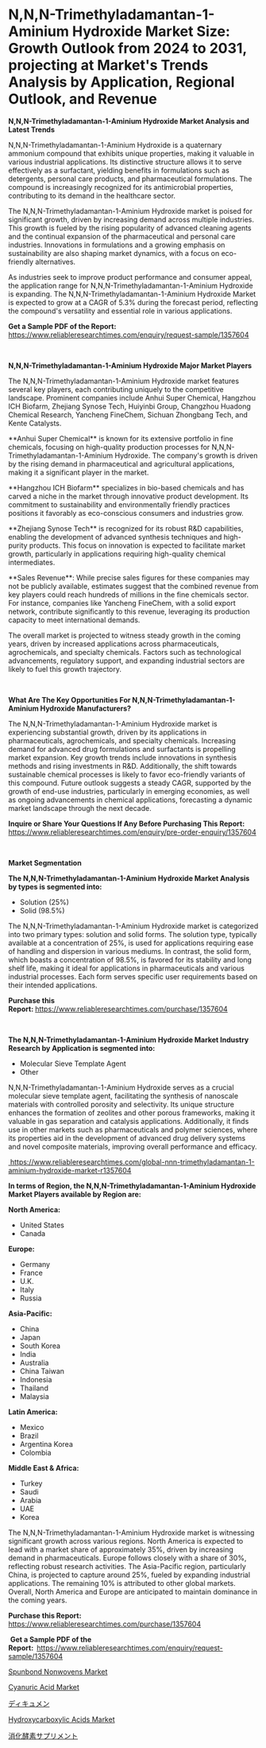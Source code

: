 <p><h1>N,N,N-Trimethyladamantan-1-Aminium Hydroxide Market Size: Growth Outlook from 2024 to 2031, projecting at Market's Trends Analysis by Application, Regional Outlook, and Revenue</h1></p><p><strong>N,N,N-Trimethyladamantan-1-Aminium Hydroxide Market Analysis and Latest Trends</strong></p>
<p><p>N,N,N-Trimethyladamantan-1-Aminium Hydroxide is a quaternary ammonium compound that exhibits unique properties, making it valuable in various industrial applications. Its distinctive structure allows it to serve effectively as a surfactant, yielding benefits in formulations such as detergents, personal care products, and pharmaceutical formulations. The compound is increasingly recognized for its antimicrobial properties, contributing to its demand in the healthcare sector.</p><p>The N,N,N-Trimethyladamantan-1-Aminium Hydroxide market is poised for significant growth, driven by increasing demand across multiple industries. This growth is fueled by the rising popularity of advanced cleaning agents and the continual expansion of the pharmaceutical and personal care industries. Innovations in formulations and a growing emphasis on sustainability are also shaping market dynamics, with a focus on eco-friendly alternatives.</p><p>As industries seek to improve product performance and consumer appeal, the application range for N,N,N-Trimethyladamantan-1-Aminium Hydroxide is expanding. The N,N,N-Trimethyladamantan-1-Aminium Hydroxide Market is expected to grow at a CAGR of 5.3% during the forecast period, reflecting the compound's versatility and essential role in various applications.</p></p>
<p><strong>Get a Sample PDF of the Report:&nbsp;</strong> <a href="https://www.reliableresearchtimes.com/enquiry/request-sample/1357604">https://www.reliableresearchtimes.com/enquiry/request-sample/1357604</a></p>
<p>&nbsp;</p>
<p><strong>N,N,N-Trimethyladamantan-1-Aminium Hydroxide Major Market Players</strong></p>
<p><p>The N,N,N-Trimethyladamantan-1-Aminium Hydroxide market features several key players, each contributing uniquely to the competitive landscape. Prominent companies include Anhui Super Chemical, Hangzhou ICH Biofarm, Zhejiang Synose Tech, Huiyinbi Group, Changzhou Huadong Chemical Research, Yancheng FineChem, Sichuan Zhongbang Tech, and Kente Catalysts.</p><p>**Anhui Super Chemical** is known for its extensive portfolio in fine chemicals, focusing on high-quality production processes for N,N,N-Trimethyladamantan-1-Aminium Hydroxide. The company's growth is driven by the rising demand in pharmaceutical and agricultural applications, making it a significant player in the market.</p><p>**Hangzhou ICH Biofarm** specializes in bio-based chemicals and has carved a niche in the market through innovative product development. Its commitment to sustainability and environmentally friendly practices positions it favorably as eco-conscious consumers and industries grow.</p><p>**Zhejiang Synose Tech** is recognized for its robust R&D capabilities, enabling the development of advanced synthesis techniques and high-purity products. This focus on innovation is expected to facilitate market growth, particularly in applications requiring high-quality chemical intermediates.</p><p>**Sales Revenue**: While precise sales figures for these companies may not be publicly available, estimates suggest that the combined revenue from key players could reach hundreds of millions in the fine chemicals sector. For instance, companies like Yancheng FineChem, with a solid export network, contribute significantly to this revenue, leveraging its production capacity to meet international demands.</p><p>The overall market is projected to witness steady growth in the coming years, driven by increased applications across pharmaceuticals, agrochemicals, and specialty chemicals. Factors such as technological advancements, regulatory support, and expanding industrial sectors are likely to fuel this growth trajectory.</p></p>
<p>&nbsp;</p>
<p><strong>What Are The Key Opportunities For N,N,N-Trimethyladamantan-1-Aminium Hydroxide Manufacturers?</strong></p>
<p><p>The N,N,N-Trimethyladamantan-1-Aminium Hydroxide market is experiencing substantial growth, driven by its applications in pharmaceuticals, agrochemicals, and specialty chemicals. Increasing demand for advanced drug formulations and surfactants is propelling market expansion. Key growth trends include innovations in synthesis methods and rising investments in R&D. Additionally, the shift towards sustainable chemical processes is likely to favor eco-friendly variants of this compound. Future outlook suggests a steady CAGR, supported by the growth of end-use industries, particularly in emerging economies, as well as ongoing advancements in chemical applications, forecasting a dynamic market landscape through the next decade.</p></p>
<p><strong>Inquire or Share Your Questions If Any Before Purchasing This Report:</strong> <a href="https://www.reliableresearchtimes.com/enquiry/pre-order-enquiry/1357604">https://www.reliableresearchtimes.com/enquiry/pre-order-enquiry/1357604</a></p>
<p>&nbsp;</p>
<p><strong>Market Segmentation</strong></p>
<p><strong>The N,N,N-Trimethyladamantan-1-Aminium Hydroxide Market Analysis by types is segmented into:</strong></p>
<p><ul><li>Solution (25%)</li><li>Solid (98.5%)</li></ul></p>
<p><p>The N,N,N-Trimethyladamantan-1-Aminium Hydroxide market is categorized into two primary types: solution and solid forms. The solution type, typically available at a concentration of 25%, is used for applications requiring ease of handling and dispersion in various mediums. In contrast, the solid form, which boasts a concentration of 98.5%, is favored for its stability and long shelf life, making it ideal for applications in pharmaceuticals and various industrial processes. Each form serves specific user requirements based on their intended applications.</p></p>
<p><strong>Purchase this Report:&nbsp;</strong><a href="https://www.reliableresearchtimes.com/purchase/1357604">https://www.reliableresearchtimes.com/purchase/1357604</a></p>
<p>&nbsp;</p>
<p><strong>The N,N,N-Trimethyladamantan-1-Aminium Hydroxide Market Industry Research by Application is segmented into:</strong></p>
<p><ul><li>Molecular Sieve Template Agent</li><li>Other</li></ul></p>
<p><p>N,N,N-Trimethyladamantan-1-Aminium Hydroxide serves as a crucial molecular sieve template agent, facilitating the synthesis of nanoscale materials with controlled porosity and selectivity. Its unique structure enhances the formation of zeolites and other porous frameworks, making it valuable in gas separation and catalysis applications. Additionally, it finds use in other markets such as pharmaceuticals and polymer sciences, where its properties aid in the development of advanced drug delivery systems and novel composite materials, improving overall performance and efficacy.</p></p>
<p><a href="https://www.reliableresearchtimes.com/global-nnn-trimethyladamantan-1-aminium-hydroxide-market-r1357604">&nbsp;https://www.reliableresearchtimes.com/global-nnn-trimethyladamantan-1-aminium-hydroxide-market-r1357604</a></p>
<p><strong>In terms of Region, the N,N,N-Trimethyladamantan-1-Aminium Hydroxide Market Players available by Region are:</strong></p>
<p>
    <p> <strong> North America: </strong>
        <ul>
            <li>United States</li>
            <li>Canada</li>
        </ul>
        </p> 
    <p> <strong> Europe: </strong>
        <ul>
            <li>Germany</li>
            <li>France</li>
            <li>U.K.</li>
            <li>Italy</li>
            <li>Russia</li>
        </ul>
        </p> 
    <p> <strong> Asia-Pacific: </strong>
        <ul>
            <li>China</li>
            <li>Japan</li>
            <li>South Korea</li>
            <li>India</li>
            <li>Australia</li>
            <li>China Taiwan</li>
            <li>Indonesia</li>
            <li>Thailand</li>
            <li>Malaysia</li>
        </ul>
        </p> 
    <p> <strong> Latin America: </strong>
        <ul>
            <li>Mexico</li>
            <li>Brazil</li>
            <li>Argentina Korea</li>
            <li>Colombia</li>
        </ul>
        </p> 
    <p> <strong> Middle East & Africa: </strong>
        <ul>
            <li>Turkey</li>
            <li>Saudi</li>
            <li>Arabia</li>
            <li>UAE</li>
            <li>Korea</li>
        </ul>
    </p>
    </p>
<p><p>The N,N,N-Trimethyladamantan-1-Aminium Hydroxide market is witnessing significant growth across various regions. North America is expected to lead with a market share of approximately 35%, driven by increasing demand in pharmaceuticals. Europe follows closely with a share of 30%, reflecting robust research activities. The Asia-Pacific region, particularly China, is projected to capture around 25%, fueled by expanding industrial applications. The remaining 10% is attributed to other global markets. Overall, North America and Europe are anticipated to maintain dominance in the coming years.</p></p>
<p><strong>Purchase this Report: </strong><a href="https://www.reliableresearchtimes.com/purchase/1357604">https://www.reliableresearchtimes.com/purchase/1357604</a></p>
<p>&nbsp;<strong>Get a Sample PDF of the Report:&nbsp;&nbsp;</strong><a href="https://www.reliableresearchtimes.com/enquiry/request-sample/1357604">https://www.reliableresearchtimes.com/enquiry/request-sample/1357604</a></p>
<p><strong></strong></p>
<p><p><a href="https://www.linkedin.com/pulse/what-driving-global-spunbond-nonwovens-market-dive-trends-ttidc?trackingId=wTNG4VuvS%2FC22QYRMj3KQA%3D%3D">Spunbond Nonwovens Market</a></p><p><a href="https://issuu.com/reportprime-2/docs/cyanuric-acid-market-size-2030.pptx_1383ac629df0b1">Cyanuric Acid Market</a></p><p><a href="https://medium.com/@harper17bmoles/dicumene-market-%E3%81%AF-%E3%82%B3%E3%82%B9%E3%83%88%E7%AE%A1%E7%90%86%E3%81%A8%E5%8A%B9%E7%8E%87%E5%90%91%E4%B8%8A%E3%82%92%E5%84%AA%E5%85%88%E3%81%97%E3%81%BE%E3%81%99-%E3%81%95%E3%82%89%E3%81%AB-%E5%A0%B1%E5%91%8A%E6%9B%B8%E3%81%AF%E5%B8%82%E5%A0%B4%E3%81%AE%E9%9C%80%E8%A6%81%E9%9D%A2%E3%81%A8%E4%BE%9B%E7%B5%A6%E9%9D%A2%E3%81%AE%E4%B8%A1%E6%96%B9%E3%82%92%E3%82%AB%E3%83%90%E3%83%BC%E3%81%97%E3%81%A6%E3%81%84%E3%81%BE%E3%81%99-dicumene-%E5%B8%82%E5%A0%B4%E3%81%AF-2024-%E3%81%8B%E3%82%89-4-5-e5be78f3eb13">ディキュメン</a></p><p><a href="https://www.linkedin.com/pulse/global-hydroxycarboxylic-acids-market-size-expected-experience-pppnc?trackingId=0VtxsdHnRVe9EFww%2B22iSQ%3D%3D">Hydroxycarboxylic Acids Market</a></p><p><a href="https://medium.com/@harper17bmoles/%E6%B6%88%E5%8C%96%E9%85%B5%E7%B4%A0%E3%82%B5%E3%83%97%E3%83%AA%E3%83%A1%E3%83%B3%E3%83%88%E5%B8%82%E5%A0%B4%E3%81%AB%E3%81%8A%E3%81%91%E3%82%8B%E6%88%90%E9%95%B7%E6%A9%9F%E4%BC%9A%E3%81%A8%E8%AA%B2%E9%A1%8C%E3%81%AF%E4%BD%95%E3%81%A7%E3%81%99%E3%81%8B-dc9220ad2f3e">消化酵素サプリメント</a></p></p>